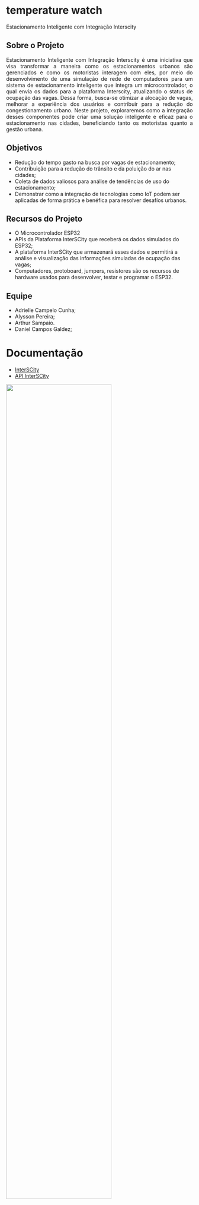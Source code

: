 # temperature watch
Estacionamento Inteligente com Integração Interscity 

## Sobre o Projeto

<div style="text-align: justify">
Estacionamento Inteligente com Integração Interscity é uma iniciativa que visa transformar a maneira como os estacionamentos urbanos são gerenciados e como os motoristas interagem com eles, por meio do desenvolvimento de uma simulação de rede de computadores para um sistema de estacionamento inteligente que integra um microcontrolador, o qual envia os dados para a plataforma Interscity, atualizando o status de ocupação das vagas. Dessa forma, busca-se otimizar a alocação de vagas, melhorar a experiência dos usuários e contribuir para a redução do congestionamento urbano. Neste projeto, exploraremos como a integração desses componentes pode criar uma solução inteligente e eficaz para o estacionamento nas cidades, beneficiando tanto os motoristas quanto a gestão urbana.
</div>

## Objetivos

-	Redução do tempo gasto na busca por vagas de estacionamento;
-	Contribuição para a redução do trânsito e da poluição do ar nas cidades; 
-	Coleta de dados valiosos para análise de tendências de uso do estacionamento;
-	Demonstrar como a integração de tecnologias como IoT podem ser aplicadas de forma prática e benéfica para resolver desafíos urbanos.

## Recursos do Projeto

-	O Microcontrolador ESP32
-	APIs da Plataforma InterSCity que receberá os dados simulados do ESP32;
-	A plataforma InterSCity que armazenará esses dados e permitirá a análise e visualização das informações simuladas de ocupação das vagas;
-	Computadores, protoboard, jumpers, resistores são os recursos de hardware usados para desenvolver, testar e programar o ESP32.

## Equipe
- Adrielle Campelo Cunha;
- Alysson Pereira;
- Arthur Sampaio.
- Daniel Campos Galdez;

# Documentação

- [InterSCity](https://interscity.org/software/interscity-platform/)
- [API InterSCity](https://gitlab.com/interscity/interscity-platform/resource-adaptor/-/wikis/home)

<img src="https://github.com/DanielKGM/estacionamento_inteligente/assets/136013882/4cdf9bcd-809a-49ca-9929-6605011730cb" width="75%" heigth="75%"/>

- [DataSheet: ESP32](https://pdf1.alldatasheet.com/datasheet-pdf/view/1243003/ESPRESSIF/ESP32.html)
- [AllDataSheet](https://www.alldatasheet.com/)
